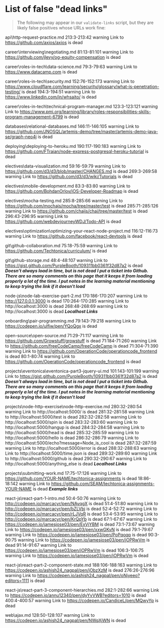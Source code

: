 # List of false "dead links"

> The following may appear in our `validate-links` script, but they are likely false positives whose URLs work fine:

api\http-request-practice.md
213:3-213:42 warning Link to https://github.com/axios/axios is dead

career\interviewing\negotiating.md
81:13-81:101 warning Link to https://github.com/jlevy/og-equity-compensation is dead

career\roles-in-tech\data-science.md
79:3-79:63 warning Link to https://www.datacamp.com is dead

career\roles-in-tech\security.md
152:76-152:173 warning Link to https://www.cloudflare.com/learning/security/glossary/what-is-penetration-testing/ is dead
194:3-194:51 warning Link to https://www.linkedin.com/in/whsaito/ is dead

career\roles-in-tech\technical-program-manager.md
123:3-123:121 warning Link to https://www.pmi.org/learning/library/roles-responsibilities-skills-program-management-6799 is dead

databases\relational-databases.md
146:11-146:105 warning Link to https://github.com/JNOSQL/artemis-demo/tree/master/artemis-demo-java-se/graph-neo4j is dead

deploying\deploying-to-heroku.md
190:117-190:183 warning Link to https://github.com/FTraian/node-express-postgresql-heroku-tutorial is dead

electives\data-visualization.md
59:16-59:79 warning Link to https://github.com/d3/d3/blob/master/CHANGES.md is dead
269:3-269:58 warning Link to https://github.com/d3/d3/wiki/Tutorials is dead

electives\mobile-development.md
83:3-83:80 warning Link to https://github.com/BohdanOrlov/iOS-Developer-Roadmap is dead

electives\mocha-testing.md
285:8-285:66 warning Link to https://github.com/mochajs/mocha/tree/master/test is dead
285:71-285:126 warning Link to https://github.com/chaijs/chai/tree/master/test is dead
296:43-296:95 warning Link to https://github.com/webdevjourneyWDJ/Todo-API is dead

electives\optimization\optimizing-your-react-node-project.md
116:12-116:73 warning Link to https://github.com/facebook/react-devtools is dead

git\github-collaboration.md
75:18-75:59 warning Link to https://github.com/Techtonica/curriculum/ is dead

git\github-storage.md
48:4-48:107 warning Link to https://gist.github.com/PurpleBooth/109311bb0361f32d87a2 is dead
**_Doesn't always load in time, but is not dead_**
**_I put a ticket into Github. There are so many comments on this page that it keeps it from loading properly a lot of the time.
I put notes in the learning material mentioning to keep trying the link if it doesn't load_**

node-js\node-lab-exercise-part-2.md
170:186-170:207 warning Link to http://127.0.0.1:3000 is dead
170:264-170:285 warning Link to http://localhost:3000 is dead
268:48-268:69 warning Link to http://localhost:3000 is dead
**_Localhost Links_**

onboarding\pair-programming.md
79:143-79:218 warning Link to https://codepen.io/ulfiw/pen/YQoQgx is dead

open-source\open-source.md
71:29-71:117 warning Link to https://github.com/Growstuff/growstuff is dead
71:184-71:260 warning Link to https://github.com/freeCodeCamp/freeCodeCamp is dead
71:304-71:390 warning Link to https://github.com/OperationCode/operationcode_frontend is dead
80:1-80:74 warning Link to https://github.com/OperationCode/operationcode_frontend is dead

projects\eventonica\eventonica-part3-jquery-ui.md
101:143-101:199 warning Link to https://gist.github.com/PurpleBooth/109311bb0361f32d87a2 is dead
**_Doesn't always load in time, but is not dead_**
**_I put a ticket into Github. There are so many comments on this page that it keeps it from loading properly a lot of the time.
I put notes in the learning material mentioning to keep trying the link if it doesn't load_**

projects\node-http-exercise\node-http-exercise.md
280:32-280:54 warning Link to http://localhost:5000/ is dead
281:32-281:58 warning Link to http://localhost:5000/test is dead
282:32-282:58 warning Link to http://localhost:5000/spin is dead
283:32-283:60 warning Link to http://localhost:5000/hangup is dead
284:32-284:58 warning Link to http://localhost:5000/head is dead
285:32-285:59 warning Link to http://localhost:5000/hello is dead
286:32-286:79 warning Link to http://localhost:5000/echo?message=Node_is_cool is dead
287:32-287:59 warning Link to http://localhost:5000/error is dead
288:32-288:63 warning Link to http://localhost:5000/time.json is dead
289:32-289:60 warning Link to http://localhost:5000/github is dead
290:32-290:67 warning Link to http://localhost:5000/anything_else is dead
**_Localhost Links_**

projects\submitting-work.md
17:75-17:126 warning Link to https://github.com/YOUR-NAME/techtonica-assignments is dead
18:86-18:142 warning Link to https://github.com/SEAM/techtonica-assignments-YOUR-NAME is dead
**_Example links_**

react-js\react-part-1-intro.md
50:4-50:76 warning Link to http://codepen.io/marcacyr/pen/NAyqgX is dead
51:4-51:80 warning Link to http://codepen.io/marcacyr/pen/bZLVbj is dead
52:4-52:72 warning Link to http://codepen.io/marcacyr/pen/rLJVqR is dead
53:4-53:95 warning Link to http://codepen.io/marcacyr/pen/KrQpYb is dead
67:1-67:67 warning Link to https://codepen.io/jamesjose03/pen/ExVjYBM is dead
73:1-73:67 warning Link to https://codepen.io/jamesjose03/pen/xxwGKvN is dead
79:1-79:67 warning Link to https://codepen.io/jamesjose03/pen/PoPqoqp is dead
90:3-90:75 warning Link to https://codepen.io/jamesjose03/pen/jOPRwVm is dead
91:14-91:67 warning Link to https://codepen.io/jamesjose03/pen/jOPRwVm is dead
106:3-106:75 warning Link to https://codepen.io/jamesjose03/pen/jOPRwVm is dead

react-js\react-part-2-component-state.md
188:106-188:163 warning Link to https://codepen.io/ashish24_nagpal/pen/jObzXzM is dead
276:26-276:96 warning Link to https://codepen.io/ashish24_nagpal/pen/oNjyeeo?editors=1111 is dead

react-js\react-part-3-component-hierarchies.md
282:1-282:66 warning Link to https://codepen.io/annu12340/pen/dyYvVWB?editors=1010 is dead
400:4-400:57 warning Link to https://codepen.io/CandiceL/pen/MQwyYp is dead

web\ajax.md
128:50-128:107 warning Link to https://codepen.io/ashish24_nagpal/pen/NWqXjWN is dead
